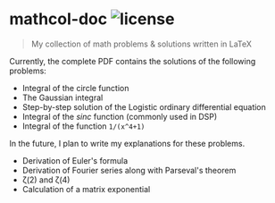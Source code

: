 mathcol-doc ![license][1]
=========================

> My collection of math problems & solutions written in LaTeX

Currently, the complete PDF contains the solutions of the following problems:

* Integral of the circle function
* The Gaussian integral
* Step-by-step solution of the Logistic ordinary differential equation
* Integral of the _sinc_ function (commonly used in DSP)
* Integral of the function `1/(x^4+1)`

In the future, I plan to write my explanations for these problems.

* Derivation of Euler's formula
* Derivation of Fourier series along with Parseval's theorem
* &zeta;(2) and &zeta;(4)
* Calculation of a matrix exponential

[1]: https://img.shields.io/github/license/TravorLZH/mathcol-doc

